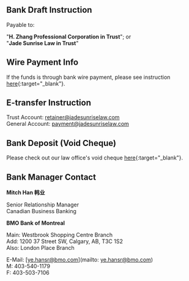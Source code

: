 ## Bank Draft Instruction

Payable to:

"**H. Zhang Professional Corporation in Trust**"; or<br>
"**Jade Sunrise Law in Trust**"

## Wire Payment Info

If the funds is through bank wire payment, please see instruction [here](https://drive.google.com/file/d/1jN3kvXIAHStUjXLYH41gzD4xnrt9nQnA/view?usp=sharing){:target="\_blank"}.

## E-transfer Instruction

Trust Account: retainer@jadesunriselaw.com<br>
General Account: payment@jadesunriselaw.com

## Bank Deposit (Void Cheque)

Please check out our law office's void cheque [here](https://drive.google.com/file/d/1atnCRcse4u5vreXM71My9XBeGlCXAgc5/view?usp=sharing){:target="\_blank"}.

## Bank Manager Contact

**Mitch Han 韩业**

Senior Relationship Manager<br>
Canadian Business Banking

**BMO Bank of Montreal**

Main: Westbrook Shopping Centre Branch <br>
Add: 1200 37 Street SW, Calgary, AB, T3C 1S2 <br>
Also: London Place Branch

E-Mail: [ye.hansr@bmo.com](mailto: ye.hansr@bmo.com) <br>
M: 403-540-1179<br>
F: 403-503-7106

<!-- Check out [this article](this article's relative path within under /docs folder, without suffix `.md`){:target="\_blank"} -->
